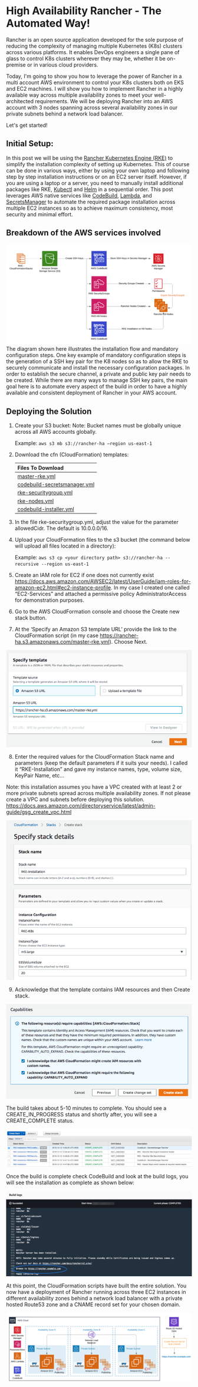 # High Availability Rancher - The Automated Way!

Rancher is an open source application developed for the sole purpose of reducing the complexity of managing multiple Kubernetes (K8s) clusters across various platforms. It enables DevOps engineers a single pane of glass to control K8s clusters wherever they may be, whether it be on-premise or in various cloud providers.

Today, I'm going to show you how to leverage the power of Rancher in a multi account AWS environment to control your K8s clusters both on EKS and EC2 machines. I will show you how to implement Rancher in a highly available way across multiple availability zones to meet your well-architected requirements. We will be deploying Rancher into an AWS account with 3 nodes spanning across several availability zones in our private subnets behind a network load balancer.

Let's get started!


## Initial Setup:

In this post we will be using the [Rancher Kubernetes Engine (RKE)](https:/rancher.com/docs/rke/latest/en/) to simplify the installation complexity of setting up Kubernetes. This of course can be done in various ways, either by using your own laptop and following step by step installation instructions or on an EC2 server itself. However, if you are using a laptop or a server, you need to manually install additional packages like RKE, [Kubectl](https:/kubernetes.io/docs/reference/kubectl/overview/) and [Helm](https:/helm.sh/) in a sequential order. This post leverages AWS native services like [CodeBuild](https://aws.amazon.com/codebuild/), [Lambda](https://aws.amazon.com/lambda/), and [SecretsManager](https://aws.amazon.com/secrets-manager/) to automate the required package installation across multiple EC2 instances so as to achieve maximum consistency, most security and minimal effort.



## Breakdown of the AWS services involved

![Rancher Installation Logic](images/rke-installation-logic.png)
The diagram shown here illustrates the installation flow and mandatory configuration steps. One key example of mandatory configuration steps is the generation of a SSH key pair for the K8 nodes so as to allow the RKE to securely communicate and install the necessary configuration packages. In order to establish the secure channel, a private and public key pair needs to be created. While there are many ways to manage SSH key pairs, the main goal here is to automate every aspect of the build in order to have a highly available and consistent deployment of Rancher in your AWS account.



## Deploying the Solution

1) Create your S3 bucket: Note: Bucket names must be globally unique across all AWS accounts globally.

    Example:
    `aws s3 mb s3://rancher-ha –region us-east-1`

2) Download the cfn (CloudFormation) templates:
    
    | Files To Download                                                                                                      |
    | -------------                                                                                                          |
    | [master-rke.yml](https://github.com/kandruch/Rancher-HighAvailability/blob/master/master-rke.yml)                      |
    | [codebuild-secretsmanager.yml](https://github.com/kandruch/Rancher-HighAvailability/blob/master/secretsmanager.yml)    |
    | [rke-securitygroup.yml](https://github.com/kandruch/Rancher-HighAvailability/blob/master/rke-securitygroup.yml)        |
    | [rke-nodes.yml](https://github.com/kandruch/Rancher-HighAvailability/blob/master/rke-nodes.yml)                        |
    | [codebuild-installer.yml](https://github.com/kandruch/Rancher-HighAvailability/blob/master/codebuild-installer.yml)    |

3) In the file rke-securitygroup.yml, adjust the value for the parameter allowedCidr.  The default is 10.0.0.0/16.

4) Upload your CloudFormation files to the s3 bucket (the command below will upload all files located in a directory):

    Example:
    `aws s3 cp <your directory path> s3://rancher-ha --recursive --region us-east-1`

5) Create an IAM role for EC2 if one does not currently exist https://docs.aws.amazon.com/AWSEC2/latest/UserGuide/iam-roles-for-amazon-ec2.html#ec2-instance-profile. In my case I created one called “EC2-Services” and attached a permissive policy AdministratorAccess for demonstration purposes.

6) Go to the AWS CloudFormation console and choose the Create new stack button.

7) At the ‘Specify an Amazon S3 template URL’ provide the link to the CloudFormation script (in my case https://rancher-ha.s3.amazonaws.com/master-rke.yml). Choose Next.

![CloudFormation Parameters](images/cfn-parameters.png)

8) Enter the required values for the CloudFormation Stack name and parameters (keep the default parameters if it suits your needs). I called it “RKE-Installation” and gave my instance names, type, volume size, KeyPair Name, etc… 

Note: this installation assumes you have a VPC created with at least 2 or more private subnets spread across multiple availability zones. If not please create a VPC and subnets before deploying this solution. https://docs.aws.amazon.com/directoryservice/latest/admin-guide/gsg_create_vpc.html

![CloudFormation Create Stack](images/cfn-details.png)

9) Acknowledge that the template contains IAM resources and then Create stack.


![IAM Capabilities](images/iam-capabilities.png)


   The build takes about 5-10 minutes to complete. You should see a CREATE_IN_PROGRESS status and shortly after, you will see a CREATE_COMPLETE status.

![CFN Progress](images/cfn-progress.png)

   Once the build is complete check CodeBuild and look at the build logs, you will see the installation as complete as shown below:

![CodeBuild Logs](images/codebuild-buildlogs.png)

At this point, the CloudFormation scripts have built the entire solution. You now have a deployment of Rancher running      across three EC2 instances in different availability zones behind a network load balancer with a private hosted Route53 zone and a CNAME record set for your chosen domain.

![Rancher High Availability Implementation on AWS](images/RancherHA.png)
